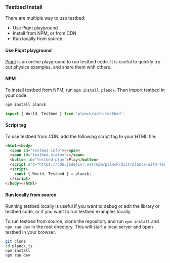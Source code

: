 ### Testbed Install

There are multiple way to use testbed:
- Use Piqnt playground
- Install from NPM, or from CDN
- Run locally from source

#### Use Piqnt playground
[Piqnt](https://piqnt.com/) is an online playground to run testbed code. It is useful to quickly try out physics examples, and share them with others.

#### NPM
To install testbed from NPM, run `npm install planck`. Then import testbed in your code.

```bash
npm install planck
```

```js
import { World, Testbed } from 'planck/with-testbed';
```

#### Script tag
To use testbed from CDN, add the following script tag to your HTML file.

```html
<html><body>
  <span id="testbed-info"></span>
  <span id="testbed-status"></span>
  <button id="testbed-play">Play</button>
  <script src="https://cdn.jsdelivr.net/npm/planck/dist/planck-with-testbed.min.js"></script>
  <script>
    const { World, Testbed } = planck;
  </script>
</body></html>
```

#### Run locally from source
Running testbed locally is useful if you want to debug or edit the library or testbed code, or if you want to run testbed examples locally.

To run testbed from source, clone the repository and run `npm install` and `npm run dev` in the root directory. This will start a local server and open testbed in your browser.

```bash
git clone
cd planck.js
npm install
npm run dev
```
